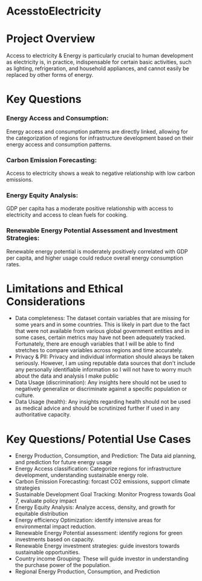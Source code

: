 # AcesstoElectricity

# Project Overview
Access to electricity & Energy is particularly crucial to human development as electricity is, in practice, indispensable for certain basic activities, such as lighting, refrigeration, and household appliances, and cannot easily be replaced by other forms of energy. 

# Key  Questions

### Energy Access and Consumption:
Energy access and consumption patterns are directly linked, allowing for the categorization of regions for infrastructure development based on their energy access and consumption patterns. 
### Carbon Emission Forecasting:
Access to electricity shows a weak to negative relationship with low carbon emissions.
### Energy Equity Analysis:
GDP per capita has a moderate positive relationship with access to electricity and access to clean fuels for cooking.
### Renewable Energy Potential Assessment and Investment Strategies:
Renewable energy potential is moderately positively correlated with GDP per capita, and higher usage could reduce overall energy consumption rates. 


# Limitations and Ethical Considerations
- Data completeness: The dataset contain variables that are missing for some years and in some countries. This is likely in part due to the fact that were not available from various global government entities and in some cases, certain metrics may have not been adequately tracked. Fortunately, there are enough variables that I will be able to find stretches to compare variables across regions and time accurately.
- Privacy & PII: Privacy and individual information should always be taken seriously. However, I am using reputable data sources that don't include any personally identifiable information so I will not have to worry much about the data and analysis I make public
- Data Usage (discrimination): Any insights here should not be used to negatively generalize or discriminate against a specific population or culture.
 - Data Usage (health): Any insights regarding health should not be used as medical advice and should be scrutinized further if used in any authoritative   capacity.

# Key Questions/ Potential Use Cases
- Energy Production, Consumption, and Prediction: The Data aid planning, and prediction for future energy usage
- Energy Access classification: Categorize regions for infrastructure development, understanding sustainable energy role.
- Carbon Emission Forecasting: forcast CO2 emissions, support climate strategies
- Sustainable Development Goal Tracking: Monitor Progress towards Goal 7, evaluate policy  impact
- Energy Equity Analysis: Analyze access, density, and growth for equitable distribution 
- Energy efficiency Optimization: identify intensive areas for environmental impact reduction.
- Renewable Energy Potential assessment: identify regions for green investments based on capacity.
- Renewable Energy investment strategies: guide investors towards sustainable opportunities.
- Country income Grouping: These will guide investor in understanding the purchase power of the population.
- Regional Energy Production, Consumption, and Prediction

